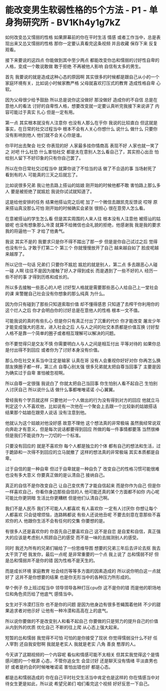 # 能改变男生软弱性格的5个方法 - P1 - 单身狗研究所 - BV1Kh4y1g7kZ

如何改变怂又懦弱的性格 如果屏幕前的你在平时生活 情感 或者工作当中，总是表现出来又怂又懦弱的性格 那你一定要认真看完这条视频 并且收藏 保存下来 反复观看。

接下来要说的这四点 你能做到其中至少两点 都能改变你怂和懦弱的讨好性自卑的人格，变成一个敢说敢做 敢于拒绝 不再被他人影响 自信有太多的男生。

首先 我要说的就是造成这种心态的原因啊 其实很多的时候都是跟自己从小的一个家庭环境有关，比如说小时候家教严格 父母就喜欢打压式的教育 造成性格自卑 心软。

因为父母很少给予鼓励 所以总是说你这没做好 那没做好 造成你的不自信 总是在意他人的看法 讨好的自卑性人格，想要改变就一定要认真听完我接下来说讲了 内容可能过于真实 扎心 但是一定有用。

第一点 其实根本就没有人注意你 也没有人那么在乎你 我说的比较直白 但这就是事实，在日常的社交过程当中 根本不会有人关心你想什么 说什么 做什么 只要你没有影响到他人 他们就不会关心你是谁。

你平时出去聚会 社交 你表现的好 人家最多挂你情商高 表现不好 人家也就一笑了之 对吧 什么社恐 什么害怕社交 都是太在意别人怎么看自己了，其实担心出丑 怕给别人留下不好印象的只有你自己罢了。

所以在你日常社交过程当中 就算你说了不恰当的话 做了不合适的事 当场射死了 看到有的人 可能真的三天之后就忘了。

比如说很多兄弟 我让他去路上搭讪的姑娘 刚开始的时候他都不敢 害怕路上那么多人 要是被拒绝了就尴尬 我说你试试就知道了。

这是给他安排的任务 结果他搭讪完之后呢 加了一个微信去跟凯克反馈说 哎呀 原来搭讪真没那么可怕 刚开始的时候确实会紧张 很担心 很在意旁人怎么看。

在意被搭讪的学生怎么看 但是其实周围的人来人往 根本没有人注意他 被搭讪的姑娘呢 也没有想象那么冷漠 就算不给微信也会礼貌的拒绝，他感谢我 我是我的要求 我的将逼他一下 才给了他勇气。

我说 其实不是的 我要求只是你不得不踏出了那一步 但是是你自己试过之后 觉得也没有什么 才敢于打第二个 第三个 你就慢慢放开了自己 越来越自如了 脸皮呢越来越厚了。

所以记住一句话 兄弟们 只要你不尴尬 尴尬的就是别人，第二点 多去跟恶心人碰一碰 人啊 往往不是因为接触了好人才得到成长 而是遇到了一些不好的人 经历一些不好的事 才得到历练和成长的。

所以多去接触一些恶心的人吧 讨好型人格就是需要那些恶心人给自己上一堂社会的课 来警醒自己社会没有你想象的那么纯真 为什么。

因为你只有碰到了那些只知道索取价值 却不懂得感恩 只知道了去榨干你利用你的这个烂人之后 你才会明白你的讨好总是在意他人的性格 根本一文不值。

可能我说的真的有些扎心 但是你只有真正付出了沉重的代价 你才能改变 屠龙少年才能变成强大的恶龙，进入社会之后 人与人之间的社交本质都是价值互换 讨好型人格不是靠一个简单的圈子或者相互理解可以解决的问题。

你不要觉得只是交友不慎 你需要明白人与人之间是相互付出 平等对待的 如果你总是付出得不到回应 或者你为了讨好本身没有价值。

那么你在社交关系当中注定是输家 认真在哥 没有人会重视你好好对你 你再怎么换朋友换圈子都一样，第三点 自尊心别太强 很多兄弟就太把自尊当回事了 主要是因为确实过于自卑 害怕被忽视啊。

所以自尊一定很强 我说白了 你就太把自己当回事 你生怕别人看不起自己 生怕别人讨厌自己 所以说什么话 做什么事都唯唯诺诺 小心翼翼。

曾经我有个学员就这样 只要他对一个人做出的行为没有得到对方的回应 他就立马判定这个人不喜欢他，比如说有一次他在一个聚会上去跟一个比较新的姑娘搭话 结果那个姑娘在跟旁人说话 没有注意到他。

他就认为这个姑娘对他没好感 故意不理他 这个想法真的非常极端 虽然我经常说双向奔赴才有意义，但是每次说话都要得到回应 所做的每一件事情都要落 当然很棒 但是我们不能说作为一刀切的一个标准。

只要没有回应的 就是不喜欢你 每个人都是独立的个体 都有自己的想法和生活，过于跪舔和一次得不到回应的立马就撤了 这样的想法真的非常极端 其实本质都是自卑。

过于自信的是一种自卑 但过于自卑就是一种自负了 改变自己的性格习惯可能很难 也没有多大意义 你要真正做的是认清自己 接纳自己。

真正的自信不是你改变自己 让自己变优秀了才能自信起来 而是你作为自己 但是你一样喜欢自己，你看你身边那些自信的人 他可能还真的某个方面都不如你 内心呢 可能比你更阴暗 生活比你更糟糕 但是他们认清自己啊。

我们不是人民币 我们不可能人人都喜欢 有人喜欢你 一定有人讨厌你 你想让每个人都喜欢 只会徒增烦恼，连路韩都说 有些人还说他丑呢 不要去刻意在意那些不喜欢你的人 他跟你生活不会有任何的交集 你要想的是。

有很多人还是喜欢你的 你首先自己要喜欢自己 这不是自恋 是自爱和自信，真正强大的应该是考虑别人照顾自己的感受 而不是一味的去揣测别人的感受。

同时 我还为所有的兄弟们输给了一份思维导图 想要的兄弟三年后去评论去抠 我去太干货了吧 我发你，最后一点呢 是非常重要的一个点 我上说了 怂和懦弱不好 但是怂和懦弱并不是你的错 因为性格不是天生的。

而是成长环境 家庭教育 社会经历等等多方面的因素造成的 所以说你明白这一点就好了 这并不是你想要的结果 也是你无形当中的各种压力所形成的。

举个例子 你上班过程当中 领导领导各种打压cpu你 这不是你的错 而是他的职场地位和角色资历给了他底气 感情当中。

女生对于冷漠打压你 也不是你的问题 是因为他身边有很多苍蝇围着他转 不少的甜果追求者对他示好 让他有一种冷漠和高高在上的底气。

所以说你要做的不是改变别人和看不起自己 你要做的只是努力的提升自己的价值 从内到外的优质 优化自己 不断的往上爬 从心态上强大起来。

短暂的怂和懦弱 我觉得不可怕 可怕的是你接受了现状 你觉得懦弱没什么不好 任人宰割 还自我安慰啊 我就是老实人 我就是老实 八角 善良 憨厚的人。

今天讲了这期视频的一个内容呢 看似和情感可能不太相关 但其实我觉得这个是情感问题的一个根源 心态，不管你追女生 会显讨好 还是聊天没有情绪 平淡直男也好 或者是约会的时候唯唯诺诺 害怕出错也好 都是心态。

都是怂和懦弱造成的 你在自己平时社交生活当中肯定也是这样的 你在情感当中对待女生更是如此，所以说 希望兄弟们 咱们看完这个视频 好好反思一下自己。

